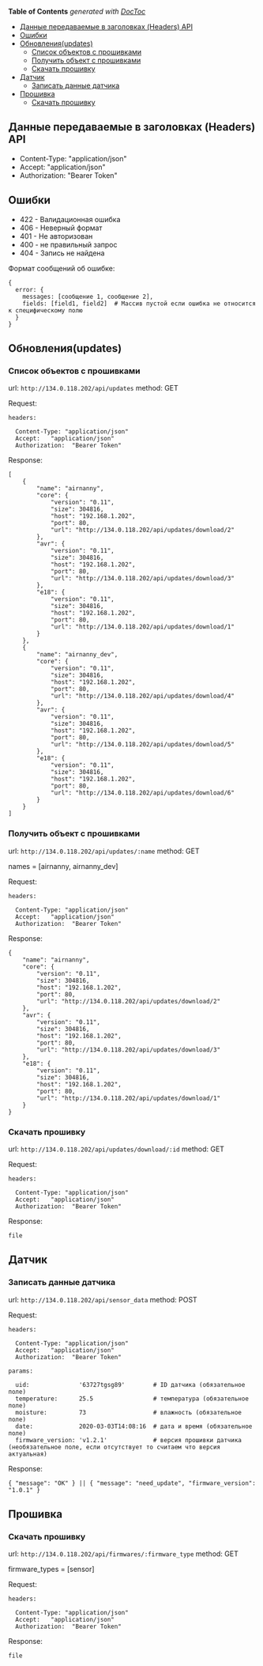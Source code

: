<!-- START doctoc generated TOC please keep comment here to allow auto update -->
<!-- DON'T EDIT THIS SECTION, INSTEAD RE-RUN doctoc TO UPDATE -->
**Table of Contents**  *generated with [DocToc](https://github.com/thlorenz/doctoc)*

- [Данные передаваемые в заголовках (Headers) API](#%D0%B4%D0%B0%D0%BD%D0%BD%D1%8B%D0%B5-%D0%BF%D0%B5%D1%80%D0%B5%D0%B4%D0%B0%D0%B2%D0%B0%D0%B5%D0%BC%D1%8B%D0%B5-%D0%B2-%D0%B7%D0%B0%D0%B3%D0%BE%D0%BB%D0%BE%D0%B2%D0%BA%D0%B0%D1%85-headers-api)
- [Ошибки](#%D0%BE%D1%88%D0%B8%D0%B1%D0%BA%D0%B8)
- [Обновления(updates)](#%D0%BE%D0%B1%D0%BD%D0%BE%D0%B2%D0%BB%D0%B5%D0%BD%D0%B8%D1%8Fupdates)
  - [Список объектов с прошивками](#%D1%81%D0%BF%D0%B8%D1%81%D0%BE%D0%BA-%D0%BE%D0%B1%D1%8A%D0%B5%D0%BA%D1%82%D0%BE%D0%B2-%D1%81-%D0%BF%D1%80%D0%BE%D1%88%D0%B8%D0%B2%D0%BA%D0%B0%D0%BC%D0%B8)
  - [Получить объект с прошивками](#%D0%BF%D0%BE%D0%BB%D1%83%D1%87%D0%B8%D1%82%D1%8C-%D0%BE%D0%B1%D1%8A%D0%B5%D0%BA%D1%82-%D1%81-%D0%BF%D1%80%D0%BE%D1%88%D0%B8%D0%B2%D0%BA%D0%B0%D0%BC%D0%B8)
  - [Скачать прошивку](#%D1%81%D0%BA%D0%B0%D1%87%D0%B0%D1%82%D1%8C-%D0%BF%D1%80%D0%BE%D1%88%D0%B8%D0%B2%D0%BA%D1%83)
- [Датчик](#%D0%B4%D0%B0%D1%82%D1%87%D0%B8%D0%BA)
  - [Записать данные датчика](#%D0%B7%D0%B0%D0%BF%D0%B8%D1%81%D0%B0%D1%82%D1%8C-%D0%B4%D0%B0%D0%BD%D0%BD%D1%8B%D0%B5-%D0%B4%D0%B0%D1%82%D1%87%D0%B8%D0%BA%D0%B0)
- [Прошивка](#%D0%BF%D1%80%D0%BE%D1%88%D0%B8%D0%B2%D0%BA%D0%B0)
  - [Скачать прошивку](#%D1%81%D0%BA%D0%B0%D1%87%D0%B0%D1%82%D1%8C-%D0%BF%D1%80%D0%BE%D1%88%D0%B8%D0%B2%D0%BA%D1%83-1)

<!-- END doctoc generated TOC please keep comment here to allow auto update -->

## Данные передаваемые в заголовках (Headers) API
  * Content-Type:   "application/json"
  * Accept:         "application/json"
  * Authorization:  "Bearer Token"

## Ошибки
  * 422 - Валидационная ошибка
  * 406 - Неверный формат
  * 401 - Не авторизован
  * 400 - не правильный запрос
  * 404 - Запись не найдена

  Формат сообщений об ошибке:

    {
      error: {
        messages: [сообщение 1, сообщение 2],
        fields: [field1, field2]  # Массив пустой если ошибка не относится к специфическому полю
      }
    }

## Обновления(updates)

### Список объектов с прошивками
  url: `http://134.0.118.202/api/updates`
  method: GET

  Request:

    headers:

      Content-Type: "application/json"
      Accept:   "application/json"
      Authorization:  "Bearer Token"

  Response:

    [
        {
            "name": "airnanny",
            "core": {
                "version": "0.11",
                "size": 304816,
                "host": "192.168.1.202",
                "port": 80,
                "url": "http://134.0.118.202/api/updates/download/2"
            },
            "avr": {
                "version": "0.11",
                "size": 304816,
                "host": "192.168.1.202",
                "port": 80,
                "url": "http://134.0.118.202/api/updates/download/3"
            },
            "e18": {
                "version": "0.11",
                "size": 304816,
                "host": "192.168.1.202",
                "port": 80,
                "url": "http://134.0.118.202/api/updates/download/1"
            }
        },
        {
            "name": "airnanny_dev",
            "core": {
                "version": "0.11",
                "size": 304816,
                "host": "192.168.1.202",
                "port": 80,
                "url": "http://134.0.118.202/api/updates/download/4"
            },
            "avr": {
                "version": "0.11",
                "size": 304816,
                "host": "192.168.1.202",
                "port": 80,
                "url": "http://134.0.118.202/api/updates/download/5"
            },
            "e18": {
                "version": "0.11",
                "size": 304816,
                "host": "192.168.1.202",
                "port": 80,
                "url": "http://134.0.118.202/api/updates/download/6"
            }
        }
    ]

### Получить объект с прошивками
  url: `http://134.0.118.202/api/updates/:name`
  method: GET

  names = [airnanny, airnanny_dev]

  Request:

    headers:

      Content-Type: "application/json"
      Accept:   "application/json"
      Authorization:  "Bearer Token"

  Response:

    {
        "name": "airnanny",
        "core": {
            "version": "0.11",
            "size": 304816,
            "host": "192.168.1.202",
            "port": 80,
            "url": "http://134.0.118.202/api/updates/download/2"
        },
        "avr": {
            "version": "0.11",
            "size": 304816,
            "host": "192.168.1.202",
            "port": 80,
            "url": "http://134.0.118.202/api/updates/download/3"
        },
        "e18": {
            "version": "0.11",
            "size": 304816,
            "host": "192.168.1.202",
            "port": 80,
            "url": "http://134.0.118.202/api/updates/download/1"
        }
    }

### Скачать прошивку
  url: `http://134.0.118.202/api/updates/download/:id`
  method: GET

  Request:

    headers:

      Content-Type: "application/json"
      Accept:   "application/json"
      Authorization:  "Bearer Token"

  Response:

    file

## Датчик

### Записать данные датчика
  url: `http://134.0.118.202/api/sensor_data`
  method: POST

  Request:

    headers:

      Content-Type: "application/json"
      Accept:   "application/json"
      Authorization:  "Bearer Token"

    params:

      uid:              '63727tgsg89'        # ID датчика (обязательное поле)
      temperature:      25.5                 # температура (обязательное поле)
      moisture:         73                   # влажность (обязательное поле)
      date:             2020-03-03T14:08:16  # дата и время (обязательное поле)
      firmware_version: 'v1.2.1'             # версия прошивки датчика (необязательное поле, если отсутствует то считаем что версия актуальная)

  Response:

    { "message": "OK" } || { "message": "need_update", "firmware_version": "1.0.1" }

##  Прошивка

### Скачать прошивку
  url: `http://134.0.118.202/api/firmwares/:firmware_type`
  method: GET

  firmware_types = [sensor]

  Request:

    headers:

      Content-Type: "application/json"
      Accept:   "application/json"
      Authorization:  "Bearer Token"

  Response:

    file
